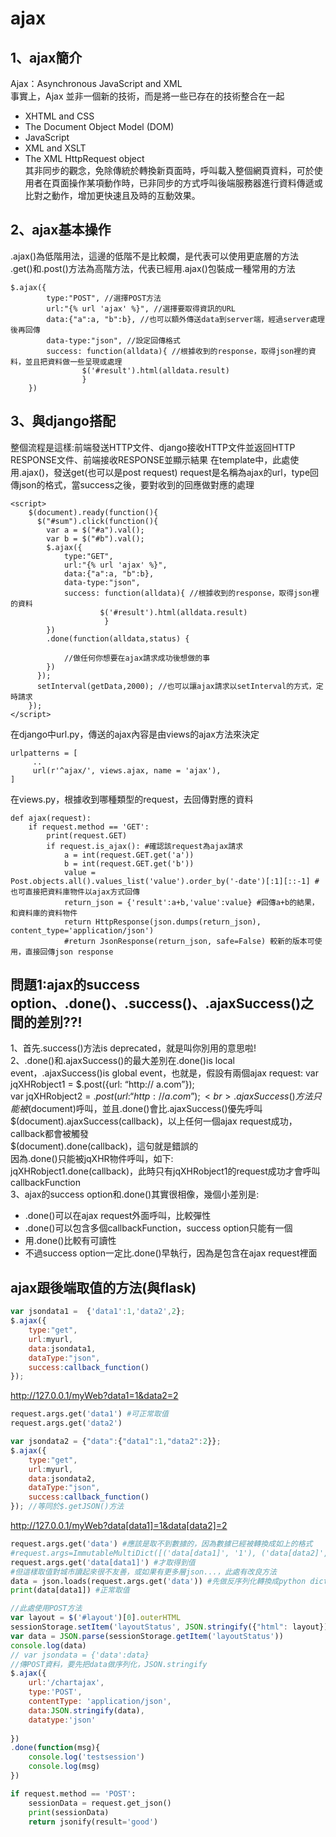 # ajax
## 1、ajax簡介
Ajax：Asynchronous JavaScript and XML<br>
事實上，Ajax 並非一個新的技術，而是將一些已存在的技術整合在一起<br>
* XHTML and CSS<br>
* The Document Object Model (DOM)<br>
* JavaScript<br>
* XML and XSLT<br>
* The XML HttpRequest object<br>
其非同步的觀念，免除傳統於轉換新頁面時，呼叫載入整個網頁資料，可於使用者在頁面操作某項動作時，已非同步的方式呼叫後端服務器進行資料傳遞或比對之動作，增加更快速且及時的互動效果。<br>
## 2、ajax基本操作
.ajax()為低階用法，這邊的低階不是比較爛，是代表可以使用更底層的方法<br>
.get()和.post()方法為高階方法，代表已經用.ajax()包裝成一種常用的方法<br>
```
$.ajax({
        type:"POST", //選擇POST方法
        url:"{% url 'ajax' %}", //選擇要取得資訊的URL
        data:{"a":a, "b":b}, //也可以額外傳送data到server端，經過server處理後再回傳
        data-type:"json", //設定回傳格式
        success: function(alldata){ //根據收到的response，取得json裡的資料，並且把資料做一些呈現或處理
                $('#result').html(alldata.result)
                }
    })
```
## 3、與django搭配
整個流程是這樣:前端發送HTTP文件、django接收HTTP文件並返回HTTP RESPONSE文件、前端接收RESPONSE並顯示結果
在template中，此處使用.ajax()，發送get(也可以是post request) request是名稱為ajax的url，type回傳json的格式，當success之後，要對收到的回應做對應的處理
```
<script>
    $(document).ready(function(){
      $("#sum").click(function(){
        var a = $("#a").val();
        var b = $("#b").val();
        $.ajax({
            type:"GET",
            url:"{% url 'ajax' %}",
            data:{"a":a, "b":b},
            data-type:"json",
            success: function(alldata){ //根據收到的response，取得json裡的資料
                    $('#result').html(alldata.result)
                     }
        })
        .done(function(alldata,status) {
            
            //做任何你想要在ajax請求成功後想做的事
        })
      });
      setInterval(getData,2000); //也可以讓ajax請求以setInterval的方式，定時請求
    });
</script>
```
在django中url.py，傳送的ajax內容是由views的ajax方法來決定
```
urlpatterns = [
     ..
     url(r'^ajax/', views.ajax, name = 'ajax'),
]
```
在views.py，根據收到哪種類型的request，去回傳對應的資料
```
def ajax(request):
    if request.method == 'GET':
        print(request.GET)
        if request.is_ajax(): #確認該request為ajax請求
            a = int(request.GET.get('a'))
            b = int(request.GET.get('b'))
            value = Post.objects.all().values_list('value').order_by('-date')[:1][::-1] #也可直接把資料庫物件以ajax方式回傳
            return_json = {'result':a+b,'value':value} #回傳a+b的結果，和資料庫的資料物件
            return HttpResponse(json.dumps(return_json), content_type='application/json')
            #return JsonResponse(return_json, safe=False) 較新的版本可使用，直接回傳json response 
```
## 問題1:ajax的success option、.done()、.success()、.ajaxSuccess()之間的差別??!
1、首先.success()方法is deprecated，就是叫你別用的意思啦!<br>
2、.done()和.ajaxSuccess()的最大差別在.done()is local event，.ajaxSuccess()is global event，也就是，假設有兩個ajax request:
var jqXHRobject1 = $.post({url: “http:// a.com”});<br>
var jqXHRobject2 = $.post({url: “http:// a.com”});<br>
.ajaxSuccess()方法只能被$(document)呼叫，並且.done()會比.ajaxSuccess()優先呼叫<br>
$(document).ajaxSuccess(callback)，以上任何一個ajax request成功，callback都會被觸發<br>
$(document).done(callback)，這句就是錯誤的<br>
因為.done()只能被jqXHR物件呼叫，如下:<br>
jqXHRobject1.done(callback)，此時只有jqXHRobject1的request成功才會呼叫callbackFunction<br>
3、ajax的success option和.done()其實很相像，幾個小差別是:<br>
* .done()可以在ajax request外面呼叫，比較彈性
* .done()可以包含多個callbackFunction，success option只能有一個
* 用.done()比較有可讀性
* 不過success option一定比.done()早執行，因為是包含在ajax request裡面

## ajax跟後端取值的方法(與flask)
```js
var jsondata1 =  {'data1':1,'data2',2};
$.ajax({
    type:"get",
    url:myurl,
    data:jsondata1,
    dataType:"json",
    success:callback_function()
}); 
```
http://127.0.0.1/myWeb?data1=1&data2=2
```python
request.args.get('data1') #可正常取值
request.args.get('data2')
```
```js
var jsondata2 = {"data":{"data1":1,"data2":2}};
$.ajax({
    type:"get",
    url:myurl,
    data:jsondata2,
    dataType:"json",
    success:callback_function()
}); //等同於$.getJSON()方法
```
http://127.0.0.1/myWeb?data[data1]=1&data[data2]=2
```python
request.args.get('data') #應該是取不到數據的，因為數據已經被轉換成如上的格式
#request.args=ImmutableMultiDict([('data[data1]', '1'), ('data[data2]', '2')])
request.args.get('data[data1]') #才取得到值
#但這樣取值對城市讀起來很不友善，或如果有更多層json...，此處有改良方法
data = json.loads(request.args.get('data')) #先做反序列化轉換成python dict
print(data[data1]) #正常取值
```
```js
//此處使用POST方法
var layout = $('#layout')[0].outerHTML
sessionStorage.setItem('layoutStatus', JSON.stringify({"html": layout}));
var data = JSON.parse(sessionStorage.getItem('layoutStatus'))
console.log(data)
// var jsondata = {'data':data}
//傳POST資料，要先把data做序列化，JSON.stringify
$.ajax({
    url:'/chartajax',
    type:'POST',
    contentType: 'application/json',
    data:JSON.stringify(data),
    datatype:'json'
        
})
.done(function(msg){
    console.log('testsession')
    console.log(msg)
})
```
```python
if request.method == 'POST':
    sessionData = request.get_json()
    print(sessionData)
    return jsonify(result='good')
```

